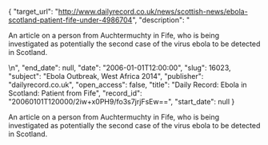 {
  "target_url": "http://www.dailyrecord.co.uk/news/scottish-news/ebola-scotland-patient-fife-under-4986704", 
  "description": "<p>An article on a person from Auchtermuchty in Fife, who is being investigated as potentially the second case of the virus ebola to be detected in Scotland.</p>\n", 
  "end_date": null, 
  "date": "2006-01-01T12:00:00", 
  "slug": 16023, 
  "subject": "Ebola Outbreak, West Africa 2014", 
  "publisher": "dailyrecord.co.uk", 
  "open_access": false, 
  "title": "Daily Record: Ebola in Scotland: Patient from Fife", 
  "record_id": "20060101T120000/2iw+x0PH9/fo3s7jrjFsEw==", 
  "start_date": null
}

<p>An article on a person from Auchtermuchty in Fife, who is being investigated as potentially the second case of the virus ebola to be detected in Scotland.</p>
